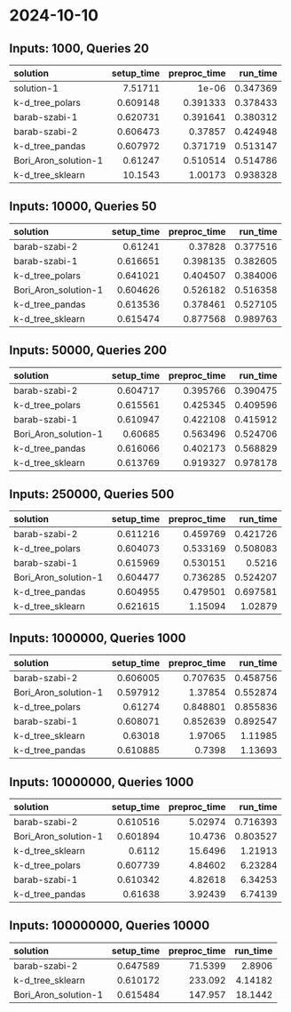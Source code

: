 # 2024-10-10

## Inputs: 1000, Queries 20

| solution             |   setup_time |   preproc_time |   run_time |
|:---------------------|-------------:|---------------:|-----------:|
| solution-1           |     7.51711  |       1e-06    |   0.347369 |
| k-d_tree_polars      |     0.609148 |       0.391333 |   0.378433 |
| barab-szabi-1        |     0.620731 |       0.391641 |   0.380312 |
| barab-szabi-2        |     0.606473 |       0.37857  |   0.424948 |
| k-d_tree_pandas      |     0.607972 |       0.371719 |   0.513147 |
| Bori_Aron_solution-1 |     0.61247  |       0.510514 |   0.514786 |
| k-d_tree_sklearn     |    10.1543   |       1.00173  |   0.938328 |

## Inputs: 10000, Queries 50

| solution             |   setup_time |   preproc_time |   run_time |
|:---------------------|-------------:|---------------:|-----------:|
| barab-szabi-2        |     0.61241  |       0.37828  |   0.377516 |
| barab-szabi-1        |     0.616651 |       0.398135 |   0.382605 |
| k-d_tree_polars      |     0.641021 |       0.404507 |   0.384006 |
| Bori_Aron_solution-1 |     0.604626 |       0.526182 |   0.516358 |
| k-d_tree_pandas      |     0.613536 |       0.378461 |   0.527105 |
| k-d_tree_sklearn     |     0.615474 |       0.877568 |   0.989763 |

## Inputs: 50000, Queries 200

| solution             |   setup_time |   preproc_time |   run_time |
|:---------------------|-------------:|---------------:|-----------:|
| barab-szabi-2        |     0.604717 |       0.395766 |   0.390475 |
| k-d_tree_polars      |     0.615561 |       0.425345 |   0.409596 |
| barab-szabi-1        |     0.610947 |       0.422108 |   0.415912 |
| Bori_Aron_solution-1 |     0.60685  |       0.563496 |   0.524706 |
| k-d_tree_pandas      |     0.616066 |       0.402173 |   0.568829 |
| k-d_tree_sklearn     |     0.613769 |       0.919327 |   0.978178 |

## Inputs: 250000, Queries 500

| solution             |   setup_time |   preproc_time |   run_time |
|:---------------------|-------------:|---------------:|-----------:|
| barab-szabi-2        |     0.611216 |       0.459769 |   0.421726 |
| k-d_tree_polars      |     0.604073 |       0.533169 |   0.508083 |
| barab-szabi-1        |     0.615969 |       0.530151 |   0.5216   |
| Bori_Aron_solution-1 |     0.604477 |       0.736285 |   0.524207 |
| k-d_tree_pandas      |     0.604955 |       0.479501 |   0.697581 |
| k-d_tree_sklearn     |     0.621615 |       1.15094  |   1.02879  |

## Inputs: 1000000, Queries 1000

| solution             |   setup_time |   preproc_time |   run_time |
|:---------------------|-------------:|---------------:|-----------:|
| barab-szabi-2        |     0.606005 |       0.707635 |   0.458756 |
| Bori_Aron_solution-1 |     0.597912 |       1.37854  |   0.552874 |
| k-d_tree_polars      |     0.61274  |       0.848801 |   0.855836 |
| barab-szabi-1        |     0.608071 |       0.852639 |   0.892547 |
| k-d_tree_sklearn     |     0.63018  |       1.97065  |   1.11985  |
| k-d_tree_pandas      |     0.610885 |       0.7398   |   1.13693  |

## Inputs: 10000000, Queries 1000

| solution             |   setup_time |   preproc_time |   run_time |
|:---------------------|-------------:|---------------:|-----------:|
| barab-szabi-2        |     0.610516 |        5.02974 |   0.716393 |
| Bori_Aron_solution-1 |     0.601894 |       10.4736  |   0.803527 |
| k-d_tree_sklearn     |     0.6112   |       15.6496  |   1.21913  |
| k-d_tree_polars      |     0.607739 |        4.84602 |   6.23284  |
| barab-szabi-1        |     0.610342 |        4.82618 |   6.34253  |
| k-d_tree_pandas      |     0.61638  |        3.92439 |   6.74139  |

## Inputs: 100000000, Queries 10000

| solution             |   setup_time |   preproc_time |   run_time |
|:---------------------|-------------:|---------------:|-----------:|
| barab-szabi-2        |     0.647589 |        71.5399 |    2.8906  |
| k-d_tree_sklearn     |     0.610172 |       233.092  |    4.14182 |
| Bori_Aron_solution-1 |     0.615484 |       147.957  |   18.1442  |